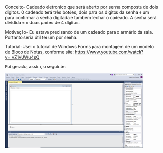 ﻿Conceito- Cadeado eletronico que será aberto por senha composta de dois digitos. O cadeado terá três botões, dois para os digitos da senha e um para confirmar a senha digitada e também fechar o cadeado. A senha será dividida em duas partes de 4 digitos.

Motivação- Eu estava precisando de um cadeado para o armário da sala. Portanto seria útil ter um por senha.

Tutorial: Usei o tutorial de Windows Forms para montagem de um modelo de Bloco de Notas, conforme site: https://www.youtube.com/watch?v=_vZ1vUWu4sQ

Foi gerado, assim, o seguinte:

<img src="Imagens/EsbocoTutorial.PNG" width="450">

